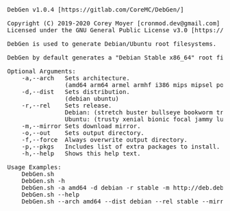 <pre>
DebGen v1.0.4 [https://gitlab.com/CoreMC/DebGen/]

Copyright (C) 2019-2020 Corey Moyer [cronmod.dev@gmail.com]
Licensed under the GNU General Public License v3.0 [https://www.gnu.org/licenses/gpl-3.0.txt]

DebGen is used to generate Debian/Ubuntu root filesystems.

DebGen by default generates a "Debian Stable x86_64" root filesystem.

Optional Arguments:
	-a,--arch	Sets architecture.
				(amd64 arm64 armel armhf i386 mips mipsel powerpc powerpcspe ppc64el s390x)
	-d,--dist	Sets distribution.
				(debian ubuntu)
	-r,--rel	Sets release.
				Debian: (stretch buster bullseye bookworm trixie sid oldstable stable testing unstable)
				Ubuntu: (trusty xenial bionic focal jammy lunar mantic)
	-m,--mirror	Sets download mirror.
	-o,--out	Sets output directory.
	-f,--force	Always overwrite output directory.
	-p,--pkgs	Includes list of extra packages to install.
	-h,--help	Shows this help text.

Usage Examples:
	DebGen.sh
	DebGen.sh -h
	DebGen.sh -a amd64 -d debian -r stable -m http://deb.debian.org/debian -o OUTPUT -f -p pkgs.list
	DebGen.sh --help
	DebGen.sh --arch amd64 --dist debian --rel stable --mirror http://deb.debian.org/debian --out OUTPUT --force --pkgs pkgs.list
</pre>
